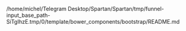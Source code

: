 /home/michel/Telegram Desktop/Spartan/Spartan/tmp/funnel-input_base_path-SiTgIhzE.tmp/0/template/bower_components/bootstrap/README.md